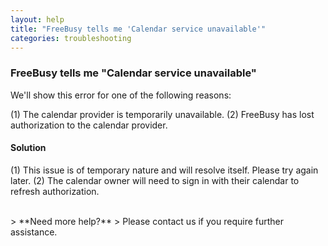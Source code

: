 ```yaml
---
layout: help
title: "FreeBusy tells me 'Calendar service unavailable'"
categories: troubleshooting
---
```


### FreeBusy tells me "Calendar service unavailable"

We'll show this error for one of the following reasons:

(1) The calendar provider is temporarily unavailable.
(2) FreeBusy has lost authorization to the calendar provider.

#### Solution

(1) This issue is of temporary nature and will resolve itself. Please try again later.
(2) The calendar owner will need to sign in with their calendar to refresh authorization.

<br>
> **Need more help?**
> Please contact us if you require further assistance.